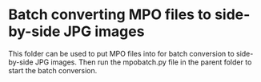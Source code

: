# Batch converting MPO files to side-by-side JPG images

This folder can be used to put MPO files into for batch conversion to side-by-side JPG images. Then run the mpobatch.py file in the parent folder to start the batch conversion.
